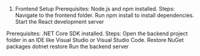 1. Frontend Setup
Prerequisites: Node.js and npm installed.
Steps:
Navigate to the frontend folder.
Run npm install to install dependencies.
Start the React development server

Prerequisites: .NET Core SDK installed.
Steps:
Open the backend project folder in an IDE like Visual Studio or Visual Studio Code.
Restore NuGet packages
dotnet restore
Run the backend server
